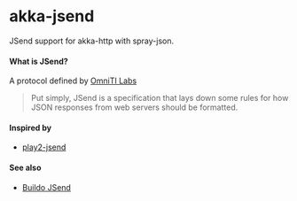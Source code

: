 akka-jsend
===

JSend support for akka-http with spray-json.

#### What is JSend?

A protocol defined by [OmniTI Labs](https://labs.omniti.com/labs/jsend) 

  >Put simply, JSend is a specification that lays down some rules for how JSON responses from web servers should be formatted.

#### Inspired by
- [play2-jsend](https://github.com/grouzen/play2-jsend)

#### See also
- [Buildo JSend](https://github.com/buildo/ingredients/blob/master/jsend/src/main/scala/io.buildo.ingredients/jsend)
